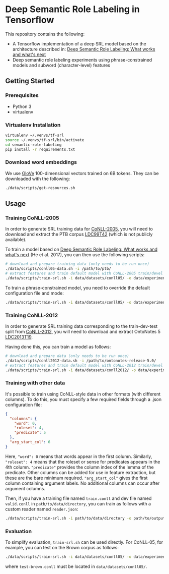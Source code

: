 #  Deep Semantic Role Labeling in Tensorflow

This repository contains the following:

* A Tensorflow implementation of a deep SRL model based on the architecture described in:
[Deep Semantic Role Labeling: What works and what's next](https://homes.cs.washington.edu/~luheng/files/acl2017_hllz.pdf)
* Deep semantic role labeling experiments using phrase-constrained models and subword (character-level) features

## Getting Started
### Prerequisites
* Python 3
* virtualenv
### Virtualenv Installation
```bash
virtualenv ~/.venvs/tf-srl
source ~/.venvs/tf-srl/bin/activate
cd semantic-role-labeling
pip install -r requirements.txt
```
### Download word embeddings
We use [GloVe](https://nlp.stanford.edu/projects/glove/) 100-dimensional vectors trained on 6B tokens. They can be downloaded with the following:
```bash
./data/scripts/get-resources.sh
```
## Usage
### Training CoNLL-2005
In order to generate SRL training data for [CoNLL-2005](http://www.lsi.upc.edu/~srlconll/soft.html), you will need to download
and extract the PTB corpus [LDC99T42](https://catalog.ldc.upenn.edu/ldc99t42) (which is not publicly available).

To train a model based on [Deep Semantic Role Labeling: What works and what's next](https://homes.cs.washington.edu/~luheng/files/acl2017_hllz.pdf)
(He et al. 2017), you can then use the following scripts:
```bash
# download and prepare training data (only needs to be run once)
./data/scripts/conll05-data.sh -i /path/to/ptb/
# extract features and train default model with CoNLL-2005 train/devel split
./data/scripts/train-srl.sh -i data/datasets/conll05/ -o data/experiments/conll05/
```
To train a phrase-constrained model, you need to override the default configuration file and mode:
```bash
./data/scripts/train-srl.sh -i data/datasets/conll05/ -o data/experiments/conll05-phrase/ -c data/configs/phrase.json -m phrase
```
### Training CoNLL-2012
In order to generate SRL training data corresponding to the train-dev-test split from [CoNLL-2012](http://cemantix.org/data/ontonotes.html), you will need to download
and extract OntoNotes 5 [LDC2013T19](https://catalog.ldc.upenn.edu/ldc2013t19).

Having done this, you can train a model as follows:
```bash
# download and prepare data (only needs to be run once)
./data/scripts/conll2012-data.sh -i /path/to/ontonotes-release-5.0/
# extract features and train default model with CoNLL-2012 train/devel split
./data/scripts/train-srl.sh -i data/datasets/conll2012/ -o data/experiments/conll2012/
```
### Training with other data
It's possible to train using CoNLL-style data in other formats (with different columns). To do this, you must specify a few
required fields through a .json configuration file:
```json
{
  "columns": {
    "word": 0, 
    "roleset": 4,
    "predicate": 5
  },
  "arg_start_col": 6
}
```
Here, `"word": 0` means that words appear in the first column. Similarly, `"roleset": 4` means that the roleset or sense
for predicates appears in the 4th column. `"predicate"` provides the column index of the lemma of the predicate.
Other columns can be added for use in feature extraction, but these are the bare minimum required.
`"arg_start_col"` gives the first column containing argument labels. No additional columns can occur after argument columns.

Then, if you have a training file named `train.conll` and dev file named `valid.conll` in `path/to/data/directory`,
you can train as follows with a custom reader named `reader.json`:
```bash
./data/scripts/train-srl.sh -i path/to/data/directory -o path/to/output/directory -t train.conll -v valid.conll --custom reader.json
```

### Evaluation
To simplify evaluation, `train-srl.sh` can be used directly. For CoNLL-05, for example, you can test on the Brown corpus as follows:
```bash
./data/scripts/train-srl.sh -i data/datasets/conll05/ -o data/experiments/conll05/ --test test-brown.conll
```
where `test-brown.conll` must be located in `data/datasets/conll05/`.